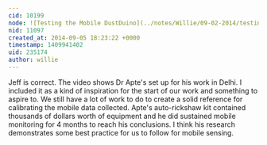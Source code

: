 ```yaml
---
cid: 10199
node: ![Testing the Mobile DustDuino](../notes/Willie/09-02-2014/testing-the-mobile-dustduino)
nid: 11097
created_at: 2014-09-05 18:23:22 +0000
timestamp: 1409941402
uid: 235174
author: willie
---
```


Jeff is correct. The video shows Dr Apte's set up for his work in Delhi. I included it as a kind of inspiration for the start of our work and something to aspire to. We still have a lot of work to do to create a solid reference for calibrating the mobile data collected. Apte's auto-rickshaw kit contained thousands of dollars worth of equipment and he did sustained mobile monitoring for 4 months to reach his conclusions.  I think his research demonstrates some best practice for us to follow for mobile sensing. 
